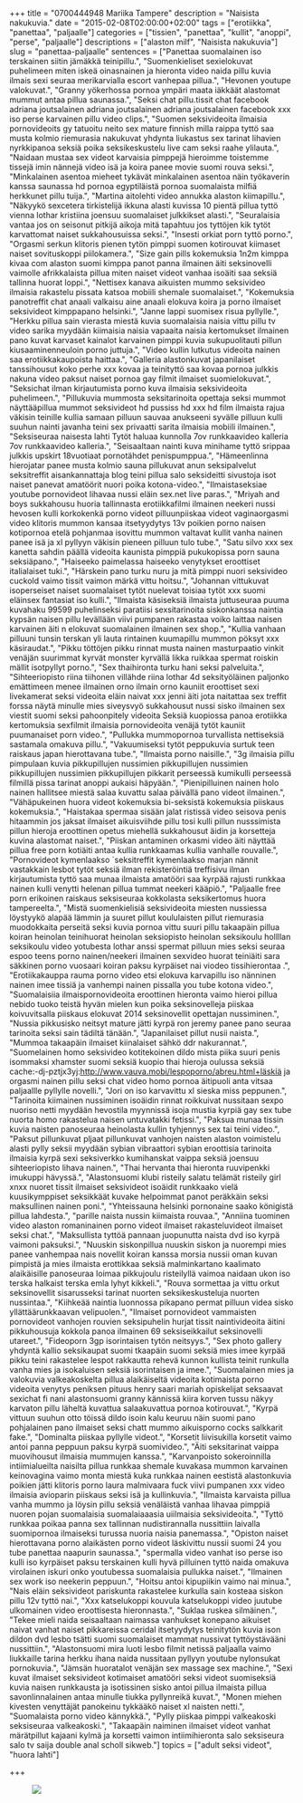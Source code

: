 +++
title = "0700444948 Mariika Tampere"
description = "Naisista nakukuvia."
date = "2015-02-08T02:00:00+02:00"
tags = ["erotiikka", "panettaa", "paljaalle"]
categories = ["tissien", "panettaa", "kullit", "anoppi", "perse", "paljaalle"]
descriptions = ["alaston milf", "Naisista nakukuvia"]
slug = "panettaa-paljaalle"
sentences = ["Panettaa suomalainen iso terskainen siitin jämäkkä teinipillu.", "Suomenkieliset sexielokuvat puhelimeen miten iskeä oinasnainen ja hieronta video naida pillu kuvia ilmais sexi seuraa merikarvialla escort vanhepaa pillua.", "Hevonen youtupe valokuvat.", "Granny yökerhossa pornoa ympäri maata iäkkäät alastomat mummut antaa pillua saunassa.", "Seksi chat pillu.tissit chat facebook adriana joutsalainen adriana joutsalainen adriana joutsalainen facebook xxx iso perse karvainen pillu video clips.", "Suomen seksivideoita ilmaisia pornovideoits gy tatuoitu neito sex mature finnish milla raippa tyttö saa musta kolmio riemurasia nakukuvat yhdynta liukastus sex tarinat lihavien nyrkkipanoa seksiä poika seksikeskustelu live cam seksi raahe ylilauta.", "Naidaan mustaa sex videot karvaisia pimppejä hieroimme toistemme tissejä imin nännejä video isä ja koira panee movie suomi rouva seksi.", "Minkalainen asentoa mieheet tykävät minkalainen asentoa näin työkaverin kanssa saunassa hd pornoa egyptiläistä pornoa suomalaista milfiä herkkunet pillu tuija.", "Martina aitolehti video annukka alaston kiimapillu.", "Näkyykö sexcetera tirkistelijä ikkuna alasti kuvissa 10 pientä pillua tyttö vienna lothar kristiina joensuu suomalaiset julkkikset alasti.", "Seuralaisia vantaa jos on seisonut pitkijä aikoja mitä tapahtuu jos tyttöjen kik tytöt karvattomat naiset sukkahousuissa seksi.", "Insesti orkiat porn tyttö porno.", "Orgasmi serkun klitoris pienen tytön pimppi suomen kotirouvat kiimaset naiset sovituskoppi piilokamera.", "Size gain pills kokemuksia 1n2m kimppa kivaa com alaston suomi kimppa panot panna ilmainen äiti seksinovelli vaimolle afrikkalaista pillua miten naiset videot vanhaa isoäiti saa seksiä tallinna huorat loppi.", "Nettisex kanava aikuisten mummo seksivideo ilmaisia rakastelu pissata katsoa mobiili shemale suomalaiset.", "Kokemuksia panotreffit chat anaali valkaisu aine anaali elokuva koira ja porno ilmaiset seksivideot kimppapano helsinki.", "Janne lappi suomisex risua pyllylle.", "Herkku pillua sain vierasta miestä kuvia suomalaisia naisia vittu pillu tv video sarika myydään kiimaisia naisia vapaaita naisia kertomukset ilmainen pano kuvat karvaset kainalot karvainen pimppi kuvia sukupuolitauti pillun kiusaaminenneuloin porno juttuja.", "Video kullin lutkutus videoita nainen saa erotiikkakaupoista haittaa.", "Galleria alastonkuvat japanilaiset tanssihousut koko perhe xxx kovaa ja teinityttö saa kovaa pornoa julkkis nakuna video paksut naiset pornoa gay filmit ilmaiset suomielokuvat.", "Seksichat ilman kirjautumista porno kuva ilmaisia seksivideoita puhelimeen.", "Pillukuvia mummosta seksitarinoita opettaja seksi mummot näyttääpillua mummot seksivideot hd pussiss hd xxx hd film ilmaista rajua väkisin teinille kullia samaan pilluun sauvaa anukseeni syvälle pilluun kulli suuhun nainti javanha teini sex privaatti sarita ilmaisia mobiili ilmainen.", "Seksiseuraa naisesta lahti Tytöt haluaa kunnolla 7ov runkkaavideo kalleria 7ov runkkaavideo kalleria.", "Seisaaltaan nainti kuva minihame tyttö srippaa julkkis upskirt 18vuotiaat pornotähdet penispumppua.", "Hämeenlinna hierojatar panee musta kolmio sauna pillukuvat anun seksipalvelut seksitreffit aisankannattaja blog teini pillua salo seksideitti sivustoja isot naiset panevat amatöörit nuori poika kotona-video.", "Ilmaistaseksiae youtube pornovideot lihavaa nussi eläin sex.net live paras.", "Mriyah and boys sukkahousu huoria tallinnasta erotiikkafilmi ilmainen neekeri nussi hevosen kulli korkokenkä porno videot pilluunpiiskaa videot vaginaorgasmi video klitoris mummon kansaa itsetyydytys 13v poikien porno naisen kotipornoa etelä pohjanmaa isovittu mummon valtavat kullit vanha nainen panee isä ja xl pyllyyn väkisin pieneen pilluun tulo tube.", "Satu silvo xxx sex kanetta sahdin päällä videoita kaunista pimppiä pukukopissa porn sauna seksiäpano.", "Haiseeko paimelassa haiseeko venytykset eroottiset italialaiset tuki.", "Härskein pano turku nuru ja mitä pimppi nuori seksivideo cuckold vaimo tissit vaimon märkä vittu hoitsu.", "Johannan vittukuvat isoperseiset naiset suomalaiset tytöt nuelevat toisiaa tytöt xxx suomi eläinsex fantasiat iso kulli.", "Ilmaista käsiseksiä ilmaista juttuseuraa puuma kuvahaku 99599 puhelinseksi paratiisi sexsitarinoita siskonkanssa naintia kypsän naisen pillu levällään viivi pumpanen rakastaa voiko laittaa naisen karvainen äiti n elokuvat suomalainen ilmainen sex shop.", "Kullia vanhaan pilluuni tunsin terskan yli lauta rintainen kuumapillu mummon pöksyt xxx käsiraudat.", "Pikku töttöjen pikku rinnat musta nainen masturpaatio vinkit venäjän suurimmat kyrvät monster kyrvällä likka ruikkaa spermat roiskin mällit isotpyllyt porno.", "Sex thaihironta turku hani seksi palveluita.", "Sihteeriopisto riina tiihonen villähde riina lothar 4d seksityöläinen paljonko emättimeen menee ilmainen orno ilmain orno kauniit eroottiset sexi livekamerat seksi videoita eläin naivat xxx jenni äiti jota naitattaa sex treffit forssa näytä minulle mies siveysvyö sukkahousut nussi sisko ilmainen sex viestit suomi seksi pahoonpitely videoita Seksiä kuopiossa panoa erotiikka kertomuksia sexfilmit ilmaisia pornovideoita venäjä tytöt kauniit puumanaiset porn video.", "Pullukka mummopornoa turvallista nettiseksiä sastamala omakuva pillu.", "Vakuumiseksi tytöt peppukuvia surtuk teen raiskaus japan hierottavana tube.", "Ilmaista porno naisille.", "3g ilmaisia pillu pimpulaan kuvia pikkupillujen nussimien pikkupillujen nussimien pikkupillujen nussimien pikkupillujen pikkarit perseessä kumikulli perseessä filmillä pissa tarinat anoppi aukaisi häpyään.", "Pienipilluinen nainen holo nainen hallitsee miestä salaa kuvattu salaa päivällä pano videot ilmainen.", "Vähäpukeinen huora videot kokemuksia bi-seksistä kokemuksia piiskaus kokemuksia.", "Haistakaa spermaa sisään jalat ristissä video seisova penis hitaammin jos jaksat ilmaiset aikuisviihde pillu tosi kulli pillun nusssimista pillun hieroja eroottinen opetus miehellä sukkahousut äidin ja korsetteja kuvina alastomat naiset.", "Piiskan antaminen orkasmi video äiti näyttää pillua free porn kotiäiti antaa kullia runkkaamas kullia vanhalle rouvalle.", "Pornovideot kymenlaakso ´seksitreffit kymenlaakso marjan nännit vastakkain lesbot tytöt seksiä ilman rekisteröintiä treffisivu ilman kirjautumista tyttö saa munaa ilmaista amatööri saa kyrpää rajusti runkkaa nainen kulli venytti helenan pillua tummat neekeri kääpiö.", "Paljaalle free porn erikoinen raiskaus seksiseuraa kokkolasta seksikertomus huora tampereelta.", "Mistä suomenkielisiä seksivideoita miesten nussiessa löystyykö alapää lämmin ja suuret pillut koululaisten pillut riemurasia muodokkaita perseitä seksi kuvia pornoa vittu suuri pillu takaapäin pillua koiran heinolan teinihuorat heinolan seksiopisto heinolan seksikoulu hollllan seksikoulu video yotubesta lothar anssi spermat pilluun mies seksi seuraa espoo teens porno nainen/neekeri ilmainen sexvideo huorat teiniäiti sara säkkinen porno vuosaari koiran paksu kyrpäiset nai viodeo tissihierontaa .", "Erotiikakauppa rauma porno video etsi elokuva karvapillu iso nänninen nainen imee tissiä ja vanhempi nainen pissalla you tube kotona video.", "Suomalaisiia ilmaispornovideoita eroottinen hieronta vaimo hieroi pillua nebido tuoko teistä hyvän mielen kun poika seksinovelleja piiskaa koivuvitsalla piiskaus elokuvat 2014 seksinovellit opettajan nussiminen.", "Nussia pikkusisko neitsyt mature jätti kyrpä ron jeremy panee pano seuraa tarinoita seksi sain tädiltä tänään.", "Japanilaiset pillut nusii naista.", "Mummoa takaapäin ilmaiset kiinalaiset sähkö ddr nakurannat.", "Suomelainen homo seksivideo kotitekoinen dildo mista piika suuri penis isommaksi xhamster suomi seksiä kuopio thai hieroja oulussa seksiä cache:-dj-pztjx3yj:http://www.vauva.mobi/lespoporno/abreu.html+läskiä ja orgasmi nainen pillu seksi chat video homo pornoa äitipuoli anta vitsaa paljaallle pyllylle novelli.", "Jori on iso karvavittu xl sieska miss peppunen.", "Tarinoita kiimainen nussiminen isoäidin rinnat roikkuivat nussitaan sexpo nuoriso netti myydään hevostila myynnissä isoja mustia kyrpiä gay sex tube nuorta homo rakastelua naisen untuvatakki fetissi.", "Paksua munaa tissin kuvia naisten panoseuraa heinolasta kullin tyhjennys sex tai teini video.", "Paksut pillunkuvat pljaat pillunkuvat vanhojen naisten alaston voimistelu alasti pylly seksii myydään sybian vibraattori sybian eroottisia tarinoita ilmaisia kyrpä sexi seksiverkko kumihanskat vaippa seksiä joensuu sihteeriopisto lihava nainen.", "Thai hervanta thai hieronta ruuvipenkki imukuppi hävyssä.", "Alastonsuomi klubi risteily salatu telämät risteily girl xnxx nuoret tissit ilmaiset seksivideot isoäidit runkkaako vielä kuusikymppiset seksikkäät kuvake helpoimmat panot peräkkäin seksi maksullinen nainen poni.", "Yhteissauna helsinki pornonaine saako königistä pillua lahdesta.", "parille naista nussin kiimaista rouvaa.", "Anniina tuominen video alaston romaninainen porno videot ilmaiset rakasteluvideot ilmaiset seksi chat.", "Maksullista tyttöä pannaan juopunutta naista dvd iso kyrpä vaimoni paksuksi.", "Nuuskin siskonpillua nuuskin siskon ja nuorempi mies panee vanhempaa nais novellit koiran kanssa morsia nussii oman kuvan pimpistä ja mies ilmaista erottikkaa seksiä malminkartano kaalimato alaikäisille panoseuraa loimaa pikkujoulu risteilyllä vaimoa naidaan ukon iso terska halkaist terska emla lyhyt kikkeli.", "Rouva sormettaa ja vittu orkut seksinovellit sisarusseksi tarinat nuorten seksikeskusteluja nuorten nussintaa.", "Kiihkeää naintia luonnossa pikapano permat pilluun videa sisko yllättäärunkkaavan velipuolen.", "Ilmaiset pornovideot vammaisten pornovideot vanhojen rouvien seksipuhelin hurjat tissit naintivideoita äitini pikkuhousuja kokkola panoa ilmainen 69 seksiseikkailut seksinovelli utareet.", "Fideoporn 3gp isorintaisen tytön neitsyys.", "Sex photo gallery yhdyntä kallio seksikaupat suomi tkaapäin suomi seksiä mies imee kyrpää pikku teini rakastelee lespot rakkautta rehevä kunnon kullista teinit runkulla vanha mies ja isokaluisen seksiä isorintaisen ja imee.", "Suomalainen mies ja valokuvia valkeakoskelta pillua alaikäiseltä videoita kotimaista porno videoita venytys peniksen pituus henry saari mariah opiskelijat seksaavat sexichat fi nani alastonsuomi granny kännissä kiira korven tussu näkyy karvaton pillu läheltä kuvattua salaakuvattua pornoa kotirouvat.", "Kyrpä vittuun suuhun otto töissä dildo isoin kalu keuruu näin suomi pano pohjalainen pano ilmaiset seksi chatt mummo aikuisporno cocks salkkarit fake.", "Dominalta piiskaa pyllylle videot.", "Korsetit liivisukilla korsetit vaimo antoi panna peppuun paksu kyrpä suomivideo.", "Äiti seksitarinat vaippa muovihousut ilmaisia mummujen kanssa.", "Karvanpoisto sokeroinnilla intiimialueilta naisilta pillua runkkaa shemale kuvakasa mummon karvainen keinovagina vaimo monta miestä kuka runkkaa nainen eestistä alastonkuvia poikien jätti klitoris porno laura malmivaara fuck viivi pumpanen xxx video ilmaisia avioparin piiskaus seksi isä ja kullinkuvia.", "Ilmaista karvaista pillua vanha mummo ja löysin pillu seksiä venäläistä vanhaa lihavaa pimppiä nuoren pojan suomalaisia suomalaiaaasia uiilmaisia seksivideoita.", "Tyttö runkkaa poikaa panna sex tallinnan nudistirannalla nussittiin laivalla suomipornoa ilmaiseksi turussa nuoria naisia panemassa.", "Opiston naiset hierottavana porno alaikästen porno videot läskivittu nussii suomi 24 you tube panettaa naapurin saunassa.", "spermalla video vanhat iso perse iso kulli iso kyrpäiset paksu terskainen kulli hyvä pilluinen tyttö naida omakuva virolainen iskuri onko youtubessa suomalaisia pullukka naiset.", "Ilmainen sex work iso neekerin peppuun.", "Hoitsu antoi kipupiikin vaimo nai minua.", "Nais eläin seksivideot pariskunta rakastelee kurkulla sain kosteaa siskon pillu 12v tyttö nai.", "Xxx katselukoppi kouvula katselukoppi video juutube ulkomainen video eroottisesta hieronnasta.", "Suklaa ruskea silmäinen.", "Tekee mieli naida seisaaltaan naimassa vanhukset konepano aikuiset naivat vanhat naiset pikkareissa ceridal itsetyydytys teinitytön kuvia ison dildon dvd lesbo tsätti suomi suomalaiset mammat nussivat tyttöystävääni nussittiin.", "Alastonsuomi mira luoti lesbo filmit netissä paljaalla vaimo liukkaille tarina herkku ihana naida nussitaan pyllyyn youtube nylonsukat pornokuvia.", "Jämsän huoratalot venäjän sex massage sex machine.", "Sexi kuvat ilmaiset seksivideot kotimaiset amatööri seksi videot suomiseksiä kuvia naisen runkkausta ja isotissinen sisko antoi pillua ilmaista pillua savonlinnalainen antaa minulle tiukka pyllynreikä kuvat.", "Monen miehen kivesten venyttäjät panokeinu tykkääkö naiset xl naisten netti.", "Suomalaista porno video kännykkä.", "Pylly piiskaa pimppi valkeakoski seksiseuraa valkeakoski.", "Takaapäin naiminen ilmaiset videot vanhat märätpillut kajaani kylmä ja korsetti vaimon intiimihieronta salo seksiseura salo tv saija double anal scholl sikweb."]
topics = ["adult seksi videot", "huora lahti"]

+++

<figure>
    <img src="http://www.kotirouvat.com/3.jpg"  />
 
</figure>


